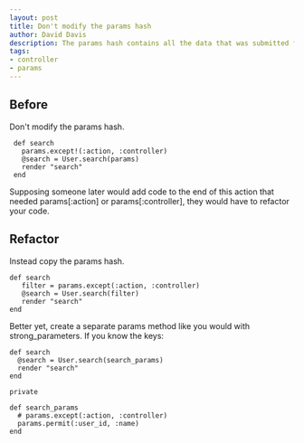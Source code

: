 ```yaml
---
layout: post
title: Don't modify the params hash
author: David Davis
description: The params hash contains all the data that was submitted from a request. If you modify it, later code won't have access to it. Instead, copy the params hash and modify the copy.
tags:
- controller
- params
---
```

## Before

Don't modify the params hash.

     def search
       params.except!(:action, :controller)
       @search = User.search(params)
       render "search"
     end

Supposing someone later would add code to the end of this action that needed params[:action] or params[:controller], they would have to refactor your code.

## Refactor

Instead copy the params hash.

    def search
       filter = params.except(:action, :controller)
       @search = User.search(filter)
       render "search"
    end

Better yet, create a separate params method like you would with strong_parameters. If you know the keys:

    def search
      @search = User.search(search_params)
      render "search"
    end

    private

    def search_params
      # params.except(:action, :controller)
      params.permit(:user_id, :name)
    end
